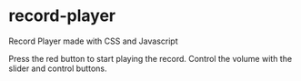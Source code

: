 # record-player
Record Player made with CSS and Javascript

Press the red button to start playing the record.
Control the volume with the slider and control buttons.
